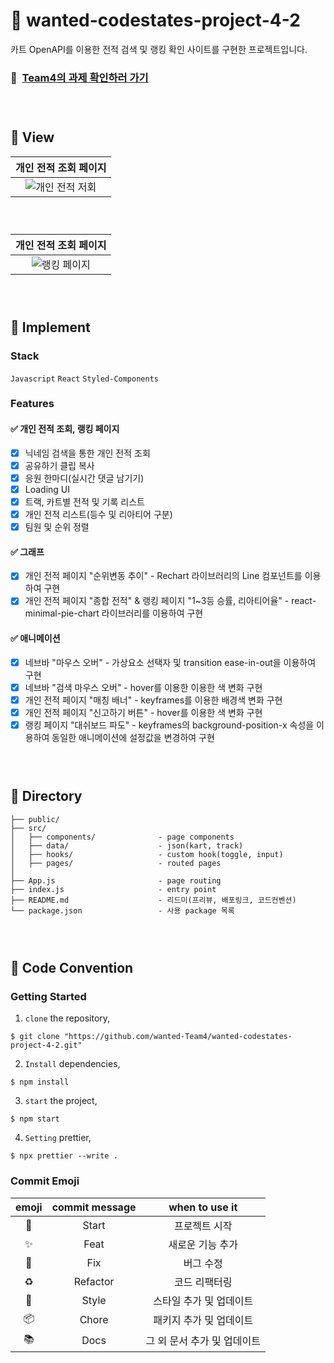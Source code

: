 # 🚗 wanted-codestates-project-4-2

카트 OpenAPI를 이용한 전적 검색 및 랭킹 확인 사이트를 구현한 프로젝트입니다.

### 📌 &nbsp;[Team4의 과제 확인하러 가기](https://team4-nexon-kartrider.netlify.app/)

### <br/>

###

## 🚗 View

| 개인 전적 조회 페이지 |
| :-------------------: | 
|![개인 전적 저회](https://user-images.githubusercontent.com/87534763/156378137-ca9c0981-6ad6-475e-9578-4ed1be685321.gif)|

### <br/>

| 개인 전적 조회 페이지 |
| :-------------------: | 
|![랭킹 페이지](https://user-images.githubusercontent.com/87534763/156377725-af0ef90a-c5a4-4800-8178-636283f79de2.gif)|

### <br/>

###

## 🚗 Implement

### Stack

`Javascript` `React` `Styled-Components`

### Features

#### ✅ 개인 전적 조회, 랭킹 페이지
- [X] 닉네임 검색을 통한 개인 전적 조회
- [X] 공유하기 클립 복사
- [X] 응원 한마디(실시간 댓글 남기기)
- [X] Loading UI
- [X] 트랙, 카트별 전적 및 기록 리스트
- [X] 개인 전적 리스트(등수 및 리아티어 구분)
- [X] 팀원 및 순위 정렬

#### ✅ 그래프
- [X] 개인 전적 페이지 "순위변동 추이" - Rechart 라이브러리의 Line 컴포넌트를 이용하여 구현
- [X] 개인 전적 페이지 "종합 전적" & 랭킹 페이지 "1~3등 승률, 리아티어율" - react-minimal-pie-chart 라이브러리를 이용하여 구현

#### ✅ 애니메이션
- [X] 네브바 "마우스 오버" - 가상요소 선택자 및 transition ease-in-out을 이용하여 구현
- [X] 네브바 "검색 마우스 오버" - hover를 이용한 이용한 색 변화 구현
- [X] 개인 전적 페이지 "매칭 배너" - keyframes를 이용한 배경색 변화 구현
- [X] 개인 전적 페이지 "신고하기 버튼" - hover를 이용한 색 변화 구현
- [X] 랭킹 페이지 "대쉬보드 파도" - keyframes의 background-position-x 속성을 이용하여 동일한 애니메이션에 설정값을 변경하여 구현

### <br/>

###

## 🚗 Directory

```
├── public/
├── src/
│   ├── components/              - page components
│   ├── data/                    - json(kart, track)
│   ├── hooks/                   - custom hook(toggle, input)
│   ├── pages/                   - routed pages
│
├── App.js                       - page routing
├── index.js                     - entry point
├── README.md                    - 리드미(프리뷰, 배포링크, 코드컨벤션)
└── package.json                 - 사용 package 목록
```

### <br/>

###

## 🚗 Code Convention

### Getting Started

1. `clone` the repository,

```
$ git clone "https://github.com/wanted-Team4/wanted-codestates-project-4-2.git"
```

2. `Install` dependencies,

```
$ npm install
```

3. `start` the project,

```
$ npm start
```

4. `Setting` prettier,

```
$ npx prettier --write .
```

### Commit Emoji

|   emoji    | commit message |       when to use it        |
| :--------: | :------------: | :-------------------------: |
|   :tada:   |     Start      |        프로젝트 시작        |
| :sparkles: |      Feat      |      새로운 기능 추가       |
|   :bug:    |      Fix       |          버그 수정          |
| :recycle:  |    Refactor    |        코드 리팩터링        |
| :lipstick: |     Style      |   스타일 추가 및 업데이트   |
| :package:  |     Chore      |   패키지 추가 및 업데이트   |
|  :books:   |      Docs      | 그 외 문서 추가 및 업데이트 |

### <br/>

###
